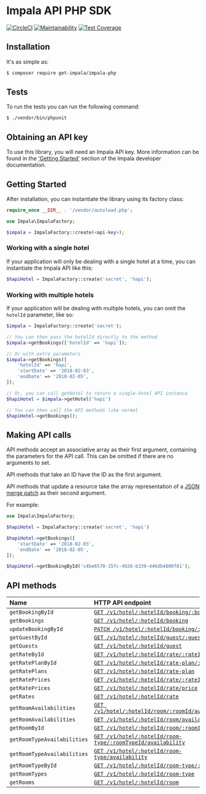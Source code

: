 # Impala API PHP SDK
[![CircleCI](https://circleci.com/gh/GetImpala/impala-php.svg?style=svg)](https://circleci.com/gh/GetImpala/impala-php)
[![Maintainability](https://api.codeclimate.com/v1/badges/94b4737a43d9fddca5c4/maintainability)](https://codeclimate.com/github/GetImpala/impala-php/maintainability)
[![Test Coverage](https://api.codeclimate.com/v1/badges/94b4737a43d9fddca5c4/test_coverage)](https://codeclimate.com/github/GetImpala/impala-php/test_coverage)

## Installation

It's as simple as:

```bash
$ composer require get-impala/impala-php
```

## Tests

To run the tests you can run the following command:

```bash
$ ./vendor/bin/phpunit
```

## Obtaining an API key

To use this library, you will need an Impala API key. More information can be
found in the ['Getting Started'][getting-started] section of the Impala developer documentation.

## Getting Started

After installation, you can instantiate the library using its factory class:

```php
require_once __DIR__ . '/vendor/autoload.php';

use Impala\ImpalaFactory;

$impala = ImpalaFactory::create(<api-key>);
```

### Working with a single hotel

If your application will only be dealing with a single hotel at a time,
you can instantiate the Impala API like this:

```php
$hapiHotel = ImpalaFactory::create('secret', 'hapi');
```

### Working with multiple hotels

If your application will be dealing with multiple hotels, you can omit the `hotelId`
parameter, like so:

```php
$impala = ImpalaFactory::create('secret');

// You can then pass the hotelId directly to the method
$impala->getBookings(['hotelId' => 'hapi']);

// Or with extra parameters
$impala->getBookings([
    'hotelId' => 'hapi',
    'startDate' => '2018-02-03',
    'endDate' => '2018-02-05',
]);

// Or, you can call getHotel to return a single-hotel API instance
$hapiHotel = $impala->getHotel('hapi')

// You can then call the API methods like normal
$hapiHotel->getBookings();
```

## Making API calls

API methods accept an associative array as their first argument, containing the parameters for the API call. This can be omitted if there are no arguments to set.

API methods that take an ID have the ID as the first argument.

API methods that update a resource take the array representation of a [JSON merge patch](https://tools.ietf.org/html/rfc7386) as their second argument. 

For example:

```php
use Impala\ImpalaFactory;

$hapiHotel = ImpalaFactory::create('secret', 'hapi')

$hapiHotel->getBookings([
    'startDate' => '2018-02-03',
    'endDate' => '2018-02-05',
]);

$hapiHotel->getBookingById('c4be6570-15fc-4926-b339-446db4800f81');
```

## API methods

| Name                     | HTTP API endpoint                                                             |
|:-------------------------|:------------------------------------------------------------------------------|
| `getBookingById`         | [`GET /v1/hotel/:hotelId/booking/:bookingId`][type-booking]                   |
| `getBookings`            | [`GET /v1/hotel/:hotelId/booking`][type-booking]                              |
| `updateBookingById`      | [`PATCH /v1/hotel/:hotelId/booking/:bookingId`][type-booking]                 |
| `getGuestById`           | [`GET /v1/hotel/:hotelId/guest/:guestId`][type-guest]                         |
| `getGuests`              | [`GET /v1/hotel/:hotelId/guest`][type-guest]                                  |
| `getRateById`            | [`GET /v1/hotel/:hotelId/rate/:rateId`][type-rate]                            |
| `getRatePlanById`        | [`GET /v1/hotel/:hotelId/rate-plan/:ratePlanId`][type-rateplan]               |
| `getRatePlans`           | [`GET /v1/hotel/:hotelId/rate-plan`][type-rateplan]                           |
| `getRatePrices`          | [`GET /v1/hotel/:hotelId/rate/:rateId/price`][type-rateprice]                 |
| `getRatePrices`          | [`GET /v1/hotel/:hotelId/rate/price`][type-rateprice]                         |
| `getRates`               | [`GET /v1/hotel/:hotelId/rate`][type-rate]                                    |
| `getRoomAvailabilities`  | [`GET /v1/hotel/:hotelId/room/:roomId/availability`][type-roomavailability]   |
| `getRoomAvailabilities`  | [`GET /v1/hotel/:hotelId/room/availability`][type-roomavailability]           |
| `getRoomById`            | [`GET /v1/hotel/:hotelId/room/:roomId`][type-room]                            |
| `getRoomTypeAvailabilities` | [`GET /v1/hotel/:hotelId/room-type/:roomTypeId/availability`][type-roomtypeavailability] |
| `getRoomTypeAvailabilities` | [`GET /v1/hotel/:hotelId/room-type/availability`][type-roomtypeavailability]             |
| `getRoomTypeById`        | [`GET /v1/hotel/:hotelId/room-type/:roomTypeId`][type-roomtype]               |
| `getRoomTypes`           | [`GET /v1/hotel/:hotelId/room-type`][type-roomtype]                           |
| `getRooms`               | [`GET /v1/hotel/:hotelId/room`][type-room]                                    |

[getting-started]: https://docs.getimpala.com/#getting-started
[type-booking]: https://docs.getimpala.com/#booking
[type-guest]: https://docs.getimpala.com/#guest
[type-room]: https://docs.getimpala.com/#room
[type-roomtype]: https://docs.getimpala.com/#room-type
[type-roomavailability]: https://docs.getimpala.com/#room-availability
[type-roomtypeavailability]: https://docs.getimpala.com/#room-type-availability
[type-rate]: https://docs.getimpala.com/#rate
[type-rateplan]: https://docs.getimpala.com/#rate-plan
[type-rateprice]: https://docs.getimpala.com/#rate-price
